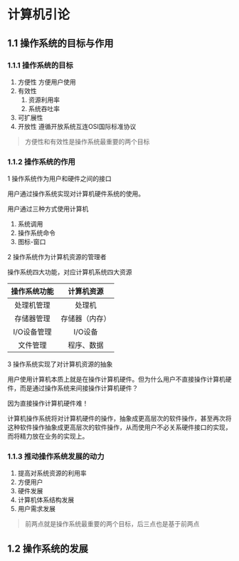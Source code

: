 # 计算机引论

## 1.1 操作系统的目标与作用

### 1.1.1 操作系统的目标

1. 方便性
   方便用户使用
2. 有效性
   1. 资源利用率
   2. 系统吞吐率
3. 可扩展性
4. 开放性
   遵循开放系统互连OSI国际标准协议

> 方便性和有效性是操作系统最重要的两个目标

### 1.1.2 操作系统的作用

1 操作系统作为用户和硬件之间的接口

用户通过操作系统实现对计算机硬件系统的使用。

用户通过三种方式使用计算机

1. 系统调用
2. 操作系统命令
3. 图标-窗口

2 操作系统作为计算机资源的管理者

操作系统四大功能，对应计算机系统四大资源

| 操作系统功能 | 计算机资源 |
| :---:|:---:|
|处理机管理|处理机|
|存储器管理|存储器（内存）|
|I/O设备管理|I/O设备|
|文件管理|程序、数据|

3 操作系统实现了对计算机资源的抽象

用户使用计算机本质上就是在操作计算机硬件。但为什么用户不直接操作计算机硬件，而是通过操作系统来间接操作计算机硬件？

因为直接操作计算机硬件难！

计算机操作系统将对计算机硬件的操作，抽象成更高层次的软件操作，甚至再次将这种软件操作抽象成更高层次的软件操作，从而使用户不必关系硬件接口的实现，而将精力放在业务的实现上。

### 1.1.3 推动操作系统发展的动力

1. 提高对系统资源的利用率
2. 方便用户
3. 硬件发展
4. 计算机体系结构发展
5. 用户需求发展

> 前两点就是操作系统最重要的两个目标，后三点也是基于前两点

## 1.2 操作系统的发展
